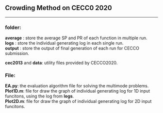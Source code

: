 ## Crowding Method on CECC0 2020
----------------

### folder:
**average**  : store the average SP and PR of each function in multiple run.</br>
**logs** : store the individual generating log in each single run.</br>
**output** : store the output of final generation of each run for CECCO submission.</br>

**cec2013** and **data**: utility files provided by CECCO2020.

### File:
**EA.py**: the evaluation algorithm file for solving the multimode problems.</br>
**Plot1D.m**: file for draw the graph of individual generating log for 1D input funcitons, using the log from **logs**.</br>
**Plot2D.m**: file for draw the graph of individual generating log for 2D input funcitons.
